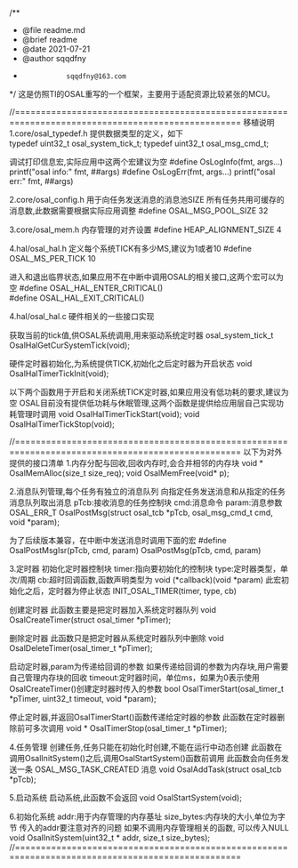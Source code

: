 /**
 * @file      readme.md
 * @brief    readme
 * @date    2021-07-21
 * @author sqqdfny
 *                sqqdfny@163.com
 */
这是仿照TI的OSAL重写的一个框架，主要用于适配资源比较紧张的MCU。

//==================================================================================================
移植说明
1.core/osal_typedef.h
  提供数据类型的定义，如下      
  typedef uint32_t osal_system_tick_t;
  typedef uint32_t osal_msg_cmd_t;


  调试打印信息宏,实际应用中这两个宏建议为空
  #define OsLogInfo(fmt, args...) printf("osal info:" fmt, ##args)
  #define OsLogErr(fmt, args...)  printf("osal err:" fmt, ##args)


2.core/osal_config.h
  用于向任务发送消息的消息池SIZE
  所有任务共用可缓存的消息数,此数据需要根据实际应用调整
  #define OSAL_MSG_POOL_SIZE      32    


3.core/osal_mem.h
  内存管理的对齐设置
  #define HEAP_ALIGNMENT_SIZE				4


4.hal/osal_hal.h
  定义每个系统TICK有多少MS,建议为1或者10
  #define OSAL_MS_PER_TICK    10  

  进入和退出临界状态,如果应用不在中断中调用OSAL的相关接口,这两个宏可以为空
  #define OSAL_HAL_ENTER_CRITICAL()  
  #define OSAL_HAL_EXIT_CRITICAL() 


4.hal/osal_hal.c
  硬件相关的一些接口实现

  获取当前的tick值,供OSAL系统调用,用来驱动系统定时器
  osal_system_tick_t OsalHalGetCurSystemTick(void);

  硬件定时器初始化,为系统提供TICK,初始化之后定时器为开启状态
  void OsalHalTimerTickInit(void);
  
  以下两个函数用于开启和关闭系统TICK定时器,如果应用没有低功耗的要求,建议为空
  OSAL目前没有提供低功耗与休眠管理,这两个函数是提供给应用层自己实现功耗管理时调用
  void OsalHalTimerTickStart(void);
  void OsalHalTimerTickStop(void);

//==================================================================================================
以下为对外提供的接口清单
1.内存分配与回收,回收内存时,会合并相邻的内存块
  void * OsalMemAlloc(size_t size_req);
  void OsalMemFree(void* p);
 

2.消息队列管理,每个任务有独立的消息队列
  向指定任务发送消息和从指定的任务消息队列取出消息
  pTcb:接收消息的任务控制块
  cmd:消息命令
  param:消息参数
  OSAL_ERR_T OsalPostMsg(struct osal_tcb *pTcb, osal_msg_cmd_t cmd, void *param);

  为了后续版本兼容，在中断中发送消息时调用下面的宏
  #define OsalPostMsgIsr(pTcb, cmd, param)  OsalPostMsg(pTcb, cmd, param)
 

3.定时器
  初始化定时器控制块
  timer:指向要初始化的控制块
  type:定时器类型，单次/周期
  cb:超时回调函数,函数声明类型为 void (*callback)(void *param)
  此宏初始化之后，定时器为停止状态
  INIT_OSAL_TIMER(timer, type, cb)

  创建定时器
  此函数主要是把定时器加入系统定时器队列
  void OsalCreateTimer(struct osal_timer *pTimer);
  
  删除定时器
  此函数只是把定时器从系统定时器队列中删除
  void OsalDeleteTimer(osal_timer_t *pTimer);

  启动定时器,param为传递给回调的参数
  如果传递给回调的参数为内存块,用户需要自己管理内存块的回收
  timeout:定时器时间，单位ms，如果为0表示使用OsalCreateTimer()创建定时器时传入的参数
  bool OsalTimerStart(osal_timer_t *pTimer, uint32_t timeout, void *param);

  停止定时器,并返回OsalTimerStart()函数传递给定时器的参数
  此函数在定时器删除前可多次调用
  void * OsalTimerStop(osal_timer_t *pTimer);

4.任务管理
  创建任务,任务只能在初始化时创建,不能在运行中动态创建
  此函数在调用OsalInitSystem()之后,调用OsalStartSystem()函数前调用
  此函数会向任务发送一条 OSAL_MSG_TASK_CREATED 消息
  void OsalAddTask(struct osal_tcb *pTcb);


5.启动系统
  启动系统,此函数不会返回
  void OsalStartSystem(void);


6.初始化系统
  addr:用于内存管理的内存基址
  size_bytes:内存块的大小,单位为字节
  传入的addr要注意对齐的问题
  如果不调用内存管理相关的函数, 可以传入NULL
  void OsalInitSystem(uint32_t * addr, size_t size_bytes);
//==================================================================================================